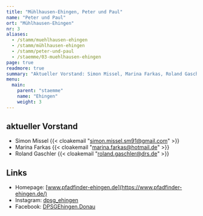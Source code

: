 ```yaml
---
title: "Mühlhausen-Ehingen, Peter und Paul"
name: "Peter und Paul"
ort: "Mühlhausen-Ehingen"
nr: 3
aliases:
  - /stamm/muehlhausen-ehingen
  - /stamm/mühlhausen-ehingen
  - /stamm/peter-und-paul
  - /staemme/03-muehlhausen-ehingen
page: true
readmore: true
summary: "Aktueller Vorstand: Simon Missel, Marina Farkas, Roland Gaschler | Homepage: dpsg-ehingen.de | Instagram: dpsg_ehingen | Facebook: DPSGEhingen.Donau"
menu:
  main:
    parent: "staemme"
    name: "Ehingen"
    weight: 3
---
```


## aktueller Vorstand

* Simon Missel {{< cloakemail "simon.missel.sm91@gmail.com" >}}
* Marina Farkas {{< cloakemail "marina.farkas@hotmail.de" >}}
* Roland Gaschler {{< cloakemail "roland.gaschler@drs.de" >}}

## Links

* Homepage: [www.pfadfinder-ehingen.de](https://www.pfadfinder-ehingen.de/)
* Instagram: [dpsg_ehingen](https://www.instagram.com/dpsg_ehingen/)
* Facebook: [DPSGEhingen.Donau](https://www.facebook.com/DPSGEhingen.Donau/)
